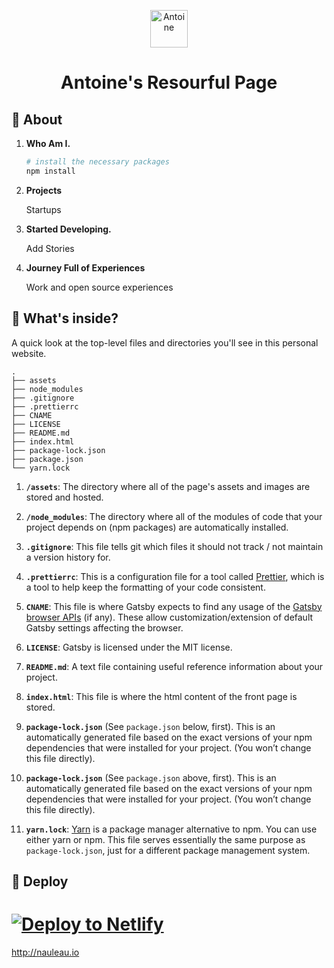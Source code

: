 <p align="center">
  <a href="https://nauleau.io">
    <img alt="Antoine" src="./assets/antoine-portrait.jpeg" width="60" />
  </a>
</p>
<h1 align="center">
  Antoine's Resourful Page
</h1>

## 🚀 About

1.  **Who Am I.**

    ```sh
    # install the necessary packages
    npm install
    ```

2.  **Projects**
    
    Startups

3.  **Started Developing.**

    Add Stories

4.  **Journey Full of Experiences**
    
    Work and open source experiences
    
## 🧐 What's inside?

A quick look at the top-level files and directories you'll see in this personal website.

    .
    ├── assets
    ├── node_modules
    ├── .gitignore
    ├── .prettierrc
    ├── CNAME
    ├── LICENSE
    ├── README.md
    ├── index.html
    ├── package-lock.json
    ├── package.json
    └── yarn.lock

  1.  **`/assets`**: The directory where all of the page's assets and images are stored and hosted.
  
  2.  **`/node_modules`**: The directory where all of the modules of code that your project depends on (npm packages) are automatically installed.
  
  3.  **`.gitignore`**: This file tells git which files it should not track / not maintain a version history for.
  
  4.  **`.prettierrc`**: This is a configuration file for a tool called [Prettier](https://prettier.io/), which is a tool to help keep the formatting of your code consistent.
  
  5.  **`CNAME`**: This file is where Gatsby expects to find any usage of the [Gatsby browser APIs](https://next.gatsbyjs.org/docs/browser-apis/) (if any). These allow customization/extension of default Gatsby settings affecting the browser.
  
  6.  **`LICENSE`**: Gatsby is licensed under the MIT license.
  
  7.  **`README.md`**: A text file containing useful reference information about your project.
  
  8.  **`index.html`**: This file is where the html content of the front page is stored.
  
  9.  **`package-lock.json`** (See `package.json` below, first). This is an automatically generated file based on the exact versions of your npm dependencies that were installed for your project. (You won’t change this file directly).
  
  10.  **`package-lock.json`** (See `package.json` above, first). This is an automatically generated file based on the exact versions of your npm dependencies that were installed for your project. (You won’t change this file directly).
  
  11.  **`yarn.lock`**: [Yarn](https://yarnpkg.com/) is a package manager alternative to npm. You can use either yarn or npm.  This file serves essentially the same purpose as `package-lock.json`, just for a different package management system.

## 💫 Deploy

[![Deploy to Netlify](https://www.netlify.com/img/deploy/button.svg)](https://app.netlify.com/start/deploy?repository=https://github.com/ajnauleau/nauleau.io)
=======

http://nauleau.io